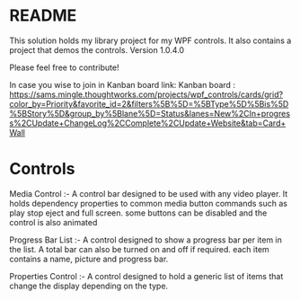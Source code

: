 # README #

This solution holds my library project for my WPF controls. It also contains a project that demos the controls.
Version 1.0.4.0

Please feel free to contribute!

In case you wise to join in Kanban board link:
Kanban board : https://sams.mingle.thoughtworks.com/projects/wpf_controls/cards/grid?color_by=Priority&favorite_id=2&filters%5B%5D=%5BType%5D%5Bis%5D%5BStory%5D&group_by%5Blane%5D=Status&lanes=New%2CIn+progress%2CUpdate+ChangeLog%2CComplete%2CUpdate+Website&tab=Card+Wall

# Controls #
Media Control :- 
A control bar designed to be used with any video player. It holds dependency properties to common media button commands such as play stop eject and full screen. some buttons can be disabled and the control is also animated  

Progress Bar List :- 
A control designed to show a progress bar per item in the list. A total bar can also be turned on and off if required. each item contains a name, picture and progress bar.

Properties Control :- 
A control designed to hold a generic list of items that change the display depending on the type. 